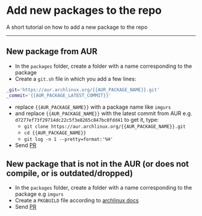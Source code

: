 # Add new packages to the repo

A short tutorial on how to add a new package to the repo

---

## New package from AUR

- In the `packages` folder, create a folder with a name corresponding to the package
- Create a `git.sh` file in which you add a few lines:
```bash
_git='https://aur.archlinux.org/{{AUR_PACKAGE_NAME}}.git'
_commit='{{AUR_PACKAGE_LATEST_COMMIT}}'
```
- replace `{{AUR_PACKAGE_NAME}}` with a package name like `imgurs`
- and replace `{{AUR_PACKAGE_NAME}}` with the latest commit from AUR e.g. `d7277ef73f29714dc22c5f3e8265c847bc0fdd41` to get it, type:
  - `git clone https://aur.archlinux.org/{{AUR_PACKAGE_NAME}}.git`
  - `cd {{AUR_PACKAGE_NAME}}`
  - `git log -n 1 --pretty=format:'%H'`
- Send [PR]

## New package that is not in the AUR (or does not compile, or is outdated/dropped)

- In the `packages` folder, create a folder with a name corresponding to the package e.g `imgurs`
- Create a `PKGBUILD` file according to [archlinux docs](https://wiki.archlinux.org/title/PKGBUILD)
- Send [PR]

[PR]: https://github.com/archlinux-pkg/packages/pulls
